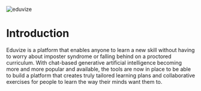 ![eduvize](https://github.com/user-attachments/assets/051ed1fc-964e-4f24-8b9e-3b8e883c7b2f)
# Introduction
Eduvize is a platform that enables anyone to learn a new skill without having to worry about imposter syndrome or falling behind on a proctored curriculum. With chat-based generative artificial intelligence becoming more and more popular and available, the tools are now in place to be able to build a platform that creates truly tailored learning plans and collaborative exercises for people to learn the way their minds want them to.
